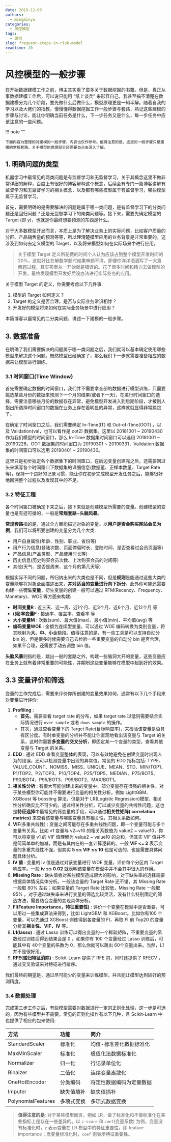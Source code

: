 ```yaml
---
date: 2019-12-03
authors:
  - mingminyu
categories:
  - 风控模型
tags:
  - 原创
slug: frequent-steps-in-risk-model
readtime: 20
---
```


# 风控模型的一般步骤

在开始数据建模工作之前，博主其实看了蛮多关于数据挖掘的书籍。但是，真正从事数据建模工作后，可以说只能用 “纸上谈兵” 来形容自己，我甚至搞不清楚在数据建模分为几个阶段，要先做什么后做什么，模型原理更是一知半解。随着自我的学习以及大佬们的指教，慢慢懂得数据挖掘工作一般步骤与套路，熟记这些建模的步骤与讨论，能让你明确当前任务是什么，下一步任务又是什么，每一步任务中应该注意的一些问题。

!!! note ""

    下面内容为整理的对建模的一般步骤，内容也仅作参考。值得注意的是，这里的一般步骤只是建模的常规套路，关于模型的原理部分还需要自己去深入了解。

<!-- more -->

## 1. 明确问题的类型

机器学习中最常见的两类问题是有监督学习和无监督学习，关于其概念这里不做非常详细的解释，百度上有很好的博客解释这个概念，后续会有专门一篇博客讲解有监督学习和无监督学习的相关概念，以及都有哪些模型属于有监督学习，哪些模型属于无监督学习。

首先，需要明确的是需要解决的问题是属于哪一类问题，是有监督学习下的分类问题还是回归问题？还是无监督学习下的聚类问题等。接下来，需要先确定模型的 Target (即 $y$)，也就是你最终想要预测的东西是什么。

对于大多数模型开发而言，本质上是为了解决业务上的实际问题，比如客户质量的分群、产品销售量的预测等等，所以理清楚模型应用的业务背景是非常重要的，这涉及到如何去定义模型的 Target，以及将来模型如何在实际场景中进行应用。

> 关于模型 Target 定义所花费的时间个人认为应该占到整个模型开发时间的 20%，这就好比在解数学题时如果审题不清，即便你洋洋洒洒写了一大篇解题过程，其实答案从一开始就是错误的。花了很多时间和精力去做模型的开发，最终发现模型开发好后没办法进行实际业务的应用。

关于模型 Target 的定义，你需要考虑以下几件事:

1. 模型的 Target 如何定义？
2. Target 的定义是否合理，是否与实际业务常识相悖？
3. 开发好的模型将来如何在实际业务场景中进行应用？

本篇博客以最常见的二分类问题，讲述一下建模的一般步骤。

## 3. 数据准备

在明确了我们需要解决的问题属于哪一类问题之后，我们就可以基本确定使用哪些模型来解决这个问题。既然模型已经确定了，那么我们下一步就需要准备相应的数据来让模型进行训练。

### 3.1 时间窗口(Time Window)

首先需要确定数据的时间窗口，我们并不需要拿全部的数据进行模型训练，只需要挑选某些月份的数据来预测下一个月的结果(或者下一天)，在进行时间窗口的选择，需要注意哪些月份的数据存在异常，避免模型开发进入到后期阶段，才被别人指出所选择时间窗口的数据在业务上存在着明显的异常，这样就就显得非常尴尬了。

在确定了时间窗口之后，我们需要确定 In-Time(IT) 和 Out-of-Time(OOT) ，以及 Validation(val，也可以看作是 oot2) 数据集。这里以 20181001 ~ 20190430 作为我们模型的时间窗口，那么 In-Time 数据集时间窗口可以选用 20181001 ~ 20190228，OOT 数据集的时间窗口为 20190301 ~ 20190331，Validation 数据集的时间窗口可以选用 20190401 ~ 20190430。

这里只是初步拟定各个数据集下的时间窗口，在后边变量创建完之后，还需要回过头来填写各个时间窗口下数据集的详细信息(数据量、正样本数量、Target Rate 等)，保持一个良好的记录习惯，能让你在初步完成模型开发任务之后，能够很好地回溯整个过程以及发现其中的不足。

### 3.2 特征工程

各个时间窗口被确定下来之后，接下来就是创建模型所需要的变量。创建模型的变量也是有迹可循的，一般是**常规套路**+**头脑风暴**。

**常规套路**指的是，通过全方面能描述对象的变量。以**用户是否会购买网站会员为例**，我们可以将所要创建的变量分为几个大类:

- 用户自身属性(年龄、性别、职业、省份等)
- 用户行为信息(登陆次数、页面停留时长、登陆时间、是否查看过会员页面等)
- 产品信息(产品类型、产品使用时长等)
- 历史信息(历史购买会员次数、上次购买会员的时间等)
- 其他(天气、是否是周末、这个月的第几天等)

根据实际不同的问题，所归纳出来的大类也是不同，但是**规则**是能通过这些大类的变量能够将对象全面描述出来，**并对适当的变量进行向下拆分**。此外你可能还需要构建一些**衍生变量**，衍生变量的创建一般可以通过 RFM(Recency、Frequency、Monetary)、WOE 等方面来构建:

- **时间变量R** : 近三天、近一周、近1个月、近3个月、近6个月、近12个月 等
- **(频)率变量F** : 接通率、覆盖率、查看率 等
- **大小变量M** : 次数(sum)、最大值(max)、最小值(min)、平均值(avg) 等
- **编码变量WOE** : 金额为连续型变量，可以通过 WOE 编码转换为类别变量，将其映射为**大、中、小**金额段。值得注意的是，有一些工具是可以支持自动分 bin 的，但是很多时候需要自己去检验一些重要变量的自动分 bin 是否合理，如果不合理，还需要手动去调整 bin 值。

**头脑风暴**则指的是，跳出一般的套路之外，构建一些脑洞大开的变量，这些变量应在业务上就有着非常重要的可能性，并期盼这些变量能够在模型中起到好的效果。

## 3.3 变量评价和筛选

变量的工作完成后，需要来评价你所创建的变量效果如何，通常有以下几个手段来对变量进行评价:

1. **Profiling** :
   - **首先**，需要查看 target rate 的分布，如果 target rate 过低则需要结合实际情况进行 `over sample` 或者 `down sample` 的操作。
   - 其次，通过查看变量下的 Target Rate(目标响应率)，来检验该变量是否具有区分度。有时单变量的分析并不能让你直观地看出该变量与 Target 的关系，这时你需要**多变量的交叉分析**，即固定某一个变量的类型，查看其他变量与 Target 的关系。
2. **EDD** : 通过 EDD 查看变量整体的表现，可以有效地避免在创建变量时出现人为的错误，还可以检测变量中出现的异常值。常见的 EDD 指标包括: TYPE、VALUE_COUNT、NOMISS、MISS、UNIQUE、MEAN、STD、MIN/TOP1、P1/TOP2、P2/TOP3、P10/TOP4、P25/TOP5、MEDIAN、P75/BOT5、P90/BOT4、P95/BOT3、P99/BOT2、MAX/BOT1。
3. **相关性分析** : 有很大可能创建出来的变量中，部分变量存在很强的相关性。对于某些模型你可能并不需要进行变量的相关性分析，例如 LightGBM、XGBoost 等 boosting 算法，但是对于 LR(Logistic Regression)模型，相关性分析确实比不可少的。通过相关性分析，可以减少变量的共线性问题，这也是**特征选择**中最常见的筛变量的手段，可以通过**相关性矩阵( correlation matrics)** 来查看该变量与哪些变量具有相关性，其相关系数如何。
4. **VIF**(多重共线性) : 变量之间可能存在多重共线性问题，即一个变量可能与多个变量有关系。比如 v1 变量与 v2~v10 的相关系数值为 value2 ~ value10，你可以将变量 v1 的 VIF 值理解为 value2 ~ value10 的总和，但其实 VIF 值并不是简简单单的加减，而是有其内在的一套计算逻辑的。一般 **VIF <= 2** 表示变量的多重共线性不强，但其实 **5 ≤≤ VIF ≤≤ 10** 也是可选的，也是需要具体问题具体分析。
5. **IV 值** : 变量的 iv 值是通过对该变量进行 WOE 变量，评价每个分区内 Target 响应率。一般 **iv ≤≤ 0.02** 就表明该变量在模型中并不会其中很大的作用。
6. **Missing Rate** : 缺失值会对某些模型造成很大的影响，对于缺失率的选择需要根据具体情况具体分析。一般该变量的 Target Rate 还不错，其 Missing Rate 一般取 80% 左右；如果变量的 Target Rate 比较低，Missing Rate 一般取 95% 。对于通过缺失率来进行变量的筛选比较灵活，没有什么特别固定的筛选方法，需要结合变量的变现具体分析。
7. **FI(Feature Importance，特征重要性)** : 评价一个变量在模型中是否重要，可以用过一些集成算法来得到，比如 LightGBM 和 XGBoost。比如你有100 个变量，可以先通过 XGBoost 训练得到各变量的 FI，再取 FI 前 Top20 的变量分析其**相关性、VIF、IV** 等。
8. **L1(lasso)** : 通过 Lasso 训练可以得出变量的一个稀疏矩阵，不重要变量的系数经过训练后得到结果会是 0 ，如果你有 100 个变量经过 Lasso 训练后，可能其中有 40个变量的系数为 0，那么你就可以跳出 60个变量出来。当然，L1 并不是很好用。
9. **RFE(递归特征消除)** : Scikit-Learn 提供了 RFE 包，同时还提供了 RFECV ，通过交叉验证来对特征进行排序。

我们最终的期望是，通过尽可能少的变量来训练模型，并且能让模型达到较好的预测精度。

### 3.4 数据处理

完成第三步工作之后，有些模型需要对数据进行一定的正则化处理，这一步是可选的，因为有些模型并不需要。常见的正则化操作有以下几种，且 Scikit-Learn 中也提供了相应的包来使用:

| 方法               | 功能       | 简介                     |
| :----------------- | :--------- | :----------------------- |
| StandardScaler     | 标准化     | 均值-标准差化数据标准化  |
| MaxMinScaler       | 标准化     | 极值化法数据标准化       |
| Normalizer         | 归一化     | 行记录单位化             |
| Binaizer           | 二值化     | 连续变量离散化           |
| OneHotEncoder      | 分类编码   | 将定性数据编码为定量数据 |
| Imputer            | 缺失值填补 | 缺失值插补               |
| PolynomialFeatures | 多项式变换 | 多项式数据变换           |

> **值得注意的是**: 对于某些模型而言，例如 LR，做了标准化和不做标准化在某些指标上是存在一些差异的。以 `z-score` 和 `coef`(变量系数) 为例，变量没有标准化时，`z` 表示变量在 LR 模型中的特征重要性，即 feature importance；当变量标准化时，`coef` 则表示特征重要性。
